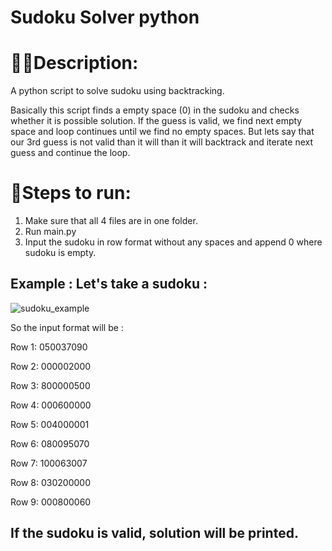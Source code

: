 # Sudoku Solver python
# 👩‍💻Description:
A python script to solve sudoku using backtracking.

Basically this script finds a empty space (0) in the sudoku and checks whether it is possible solution. If the guess is valid, we find next empty space and loop continues until we find no empty spaces. But lets say that our 3rd guess is not valid than it will than it will backtrack and iterate next guess and continue the loop.

# 📝Steps to run:
1. Make sure that all 4 files are in one folder.
2. Run main.py
3. Input the sudoku in row format without any spaces and append 0 where sudoku is empty.

## Example : Let's take a sudoku : 

   ![sudoku_example](https://user-images.githubusercontent.com/95163425/163683453-14edd439-89e7-4b7b-8209-9bf08bf719e0.jpg)

So the input format will be : 

Row 1: 050037090

Row 2: 000002000

Row 3: 800000500

Row 4: 000600000

Row 5: 004000001

Row 6: 080095070

Row 7: 100063007

Row 8: 030200000

Row 9: 000800060

## If the sudoku is valid, solution will be printed. 
